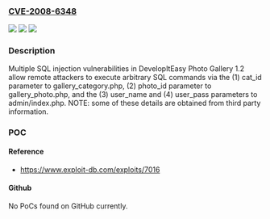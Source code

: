 ### [CVE-2008-6348](https://cve.mitre.org/cgi-bin/cvename.cgi?name=CVE-2008-6348)
![](https://img.shields.io/static/v1?label=Product&message=n%2Fa&color=blue)
![](https://img.shields.io/static/v1?label=Version&message=n%2Fa&color=blue)
![](https://img.shields.io/static/v1?label=Vulnerability&message=n%2Fa&color=brighgreen)

### Description

Multiple SQL injection vulnerabilities in DevelopItEasy Photo Gallery 1.2 allow remote attackers to execute arbitrary SQL commands via the (1) cat_id parameter to gallery_category.php, (2) photo_id parameter to gallery_photo.php, and the (3) user_name and (4) user_pass parameters to admin/index.php.  NOTE: some of these details are obtained from third party information.

### POC

#### Reference
- https://www.exploit-db.com/exploits/7016

#### Github
No PoCs found on GitHub currently.


